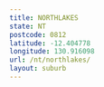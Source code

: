 ```yaml
---
title: NORTHLAKES
state: NT
postcode: 0812
latitude: -12.404778
longitude: 130.916098
url: /nt/northlakes/
layout: suburb
---
```

